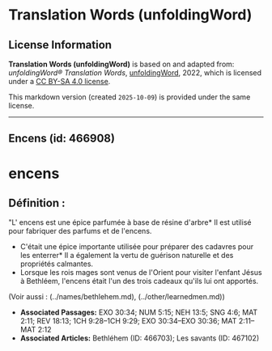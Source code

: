 # Translation Words (unfoldingWord)

## License Information

**Translation Words (unfoldingWord)** is based on and adapted from: _unfoldingWord® Translation Words_, [unfoldingWord](https://unfoldingword.org/utw), 2022, which is licensed under a [CC BY-SA 4.0 license](https://creativecommons.org/licenses/by-sa/4.0/legalcode.en).

This markdown version (created `2025-10-09`) is provided under the same license.



--------------------------------

## Encens (id: 466908)

encens
======

Définition :
------------

"L' encens est une épice parfumée à base de résine d'arbre\* Il est utilisé pour fabriquer des parfums et de l'encens.

* C'était une épice importante utilisée pour préparer des cadavres pour les enterrer\* Il a également la vertu de guérison naturelle et des propriétés calmantes.
* Lorsque les rois mages sont venus de l'Orient pour visiter l'enfant Jésus à Bethléem, l'encens était l'un des trois cadeaux qu'ils lui ont apportés.

(Voir aussi : (../names/bethlehem.md), (../other/learnedmen.md))

* **Associated Passages:** EXO 30:34; NUM 5:15; NEH 13:5; SNG 4:6; MAT 2:11; REV 18:13; 1CH 9:28–1CH 9:29; EXO 30:34–EXO 30:36; MAT 2:11–MAT 2:12
* **Associated Articles:** Bethléhem (ID: 466703); Les savants (ID: 467102)

